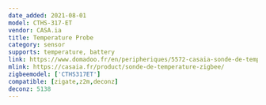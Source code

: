 ```yaml
---
date_added: 2021-08-01
model: CTHS-317-ET
vendor: CASA.ia
title: Temperature Probe
category: sensor
supports: temperature, battery
link: https://www.domadoo.fr/en/peripheriques/5572-casaia-sonde-de-temperature-deportee-sur-cable-zigbee-3770021021052.html
mlink: https://casaia.fr/product/sonde-de-temperature-zigbee/
zigbeemodel: ['CTHS317ET']
compatible: [zigate,z2m,deconz]
deconz: 5138
---
```

